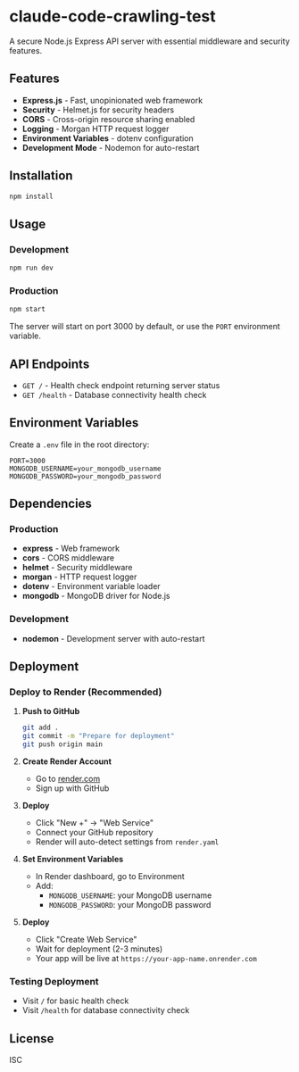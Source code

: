 # claude-code-crawling-test

A secure Node.js Express API server with essential middleware and security features.

## Features

- **Express.js** - Fast, unopinionated web framework
- **Security** - Helmet.js for security headers
- **CORS** - Cross-origin resource sharing enabled
- **Logging** - Morgan HTTP request logger
- **Environment Variables** - dotenv configuration
- **Development Mode** - Nodemon for auto-restart

## Installation

```bash
npm install
```

## Usage

### Development
```bash
npm run dev
```

### Production
```bash
npm start
```

The server will start on port 3000 by default, or use the `PORT` environment variable.

## API Endpoints

- `GET /` - Health check endpoint returning server status
- `GET /health` - Database connectivity health check

## Environment Variables

Create a `.env` file in the root directory:

```env
PORT=3000
MONGODB_USERNAME=your_mongodb_username
MONGODB_PASSWORD=your_mongodb_password
```

## Dependencies

### Production
- **express** - Web framework
- **cors** - CORS middleware
- **helmet** - Security middleware
- **morgan** - HTTP request logger
- **dotenv** - Environment variable loader
- **mongodb** - MongoDB driver for Node.js

### Development
- **nodemon** - Development server with auto-restart

## Deployment

### Deploy to Render (Recommended)

1. **Push to GitHub**
   ```bash
   git add .
   git commit -m "Prepare for deployment"
   git push origin main
   ```

2. **Create Render Account**
   - Go to [render.com](https://render.com)
   - Sign up with GitHub

3. **Deploy**
   - Click "New +" → "Web Service"
   - Connect your GitHub repository
   - Render will auto-detect settings from `render.yaml`

4. **Set Environment Variables**
   - In Render dashboard, go to Environment
   - Add:
     - `MONGODB_USERNAME`: your MongoDB username
     - `MONGODB_PASSWORD`: your MongoDB password

5. **Deploy**
   - Click "Create Web Service"
   - Wait for deployment (2-3 minutes)
   - Your app will be live at `https://your-app-name.onrender.com`

### Testing Deployment
- Visit `/` for basic health check
- Visit `/health` for database connectivity check

## License

ISC
